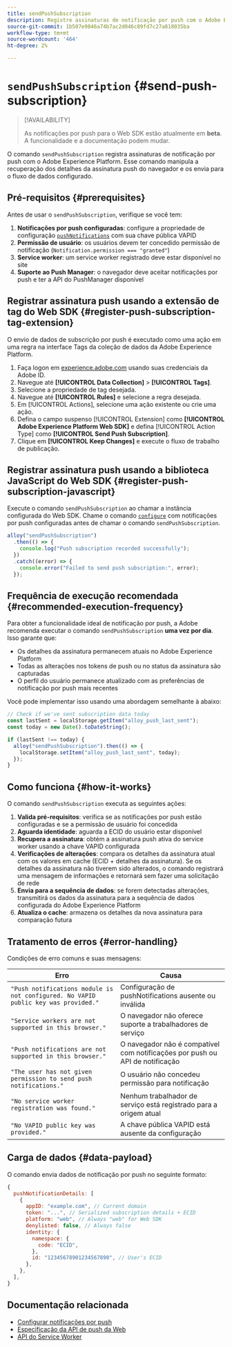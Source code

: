 ```yaml
---
title: sendPushSubscription
description: Registre assinaturas de notificação por push com o Adobe Experience Platform.
source-git-commit: 1b507e9846a74b7ac2d046c89fd7c27a818035ba
workflow-type: tm+mt
source-wordcount: '464'
ht-degree: 2%

---
```



# `sendPushSubscription` {#send-push-subscription}

>[!AVAILABILITY]
>
> As notificações por push para o Web SDK estão atualmente em **beta**. A funcionalidade e a documentação podem mudar.

O comando `sendPushSubscription` registra assinaturas de notificação por push com o Adobe Experience Platform. Esse comando manipula a recuperação dos detalhes da assinatura push do navegador e os envia para o fluxo de dados configurado.

## Pré-requisitos {#prerequisites}

Antes de usar o `sendPushSubscription`, verifique se você tem:

1. **Notificações por push configuradas**: configure a propriedade de configuração [`pushNotifications`](configure/pushnotifications.md) com sua chave pública VAPID
2. **Permissão de usuário**: os usuários devem ter concedido permissão de notificação (`Notification.permission === "granted"`)
3. **Service worker**: um service worker registrado deve estar disponível no site
4. **Suporte ao Push Manager**: o navegador deve aceitar notificações por push e ter a API do PushManager disponível

## Registrar assinatura push usando a extensão de tag do Web SDK {#register-push-subscription-tag-extension}

O envio de dados de subscrição por push é executado como uma ação em uma regra na interface Tags da coleção de dados da Adobe Experience Platform.

1. Faça logon em [experience.adobe.com](https://experience.adobe.com) usando suas credenciais da Adobe ID.
1. Navegue até **[!UICONTROL Data Collection]** > **[!UICONTROL Tags]**.
1. Selecione a propriedade de tag desejada.
1. Navegue até **[!UICONTROL Rules]** e selecione a regra desejada.
1. Em [!UICONTROL Actions], selecione uma ação existente ou crie uma ação.
1. Defina o campo suspenso [!UICONTROL Extension] como **[!UICONTROL Adobe Experience Platform Web SDK]** e defina [!UICONTROL Action Type] como **[!UICONTROL Send Push Subscription]**.
1. Clique em **[!UICONTROL Keep Changes]** e execute o fluxo de trabalho de publicação.

## Registrar assinatura push usando a biblioteca JavaScript do Web SDK {#register-push-subscription-javascript}

Execute o comando `sendPushSubscription` ao chamar a instância configurada do Web SDK. Chame o comando [`configure`](configure/overview.md) com notificações por push configuradas antes de chamar o comando `sendPushSubscription`.

```js
alloy("sendPushSubscription")
  .then(() => {
    console.log("Push subscription recorded successfully");
  })
  .catch((error) => {
    console.error("Failed to send push subscription:", error);
  });
```

## Frequência de execução recomendada {#recommended-execution-frequency}

Para obter a funcionalidade ideal de notificação por push, a Adobe recomenda executar o comando `sendPushSubscription` **uma vez por dia**. Isso garante que:

- Os detalhes da assinatura permanecem atuais no Adobe Experience Platform
- Todas as alterações nos tokens de push ou no status da assinatura são capturadas
- O perfil do usuário permanece atualizado com as preferências de notificação por push mais recentes

Você pode implementar isso usando uma abordagem semelhante à abaixo:

```js
// Check if we've sent subscription data today
const lastSent = localStorage.getItem("alloy_push_last_sent");
const today = new Date().toDateString();

if (lastSent !== today) {
  alloy("sendPushSubscription").then(() => {
    localStorage.setItem("alloy_push_last_sent", today);
  });
}
```

## Como funciona {#how-it-works}

O comando `sendPushSubscription` executa as seguintes ações:

1. **Valida pré-requisitos**: verifica se as notificações por push estão configuradas e se a permissão de usuário foi concedida
2. **Aguarda identidade**: aguarda a ECID do usuário estar disponível
3. **Recupera a assinatura**: obtém a assinatura push ativa do service worker usando a chave VAPID configurada
4. **Verificações de alterações**: compara os detalhes da assinatura atual com os valores em cache (ECID + detalhes da assinatura). Se os detalhes da assinatura não tiverem sido alterados, o comando registrará uma mensagem de informações e retornará sem fazer uma solicitação de rede
5. **Envia para a sequência de dados**: se forem detectadas alterações, transmitirá os dados da assinatura para a sequência de dados configurada do Adobe Experience Platform
6. **Atualiza o cache**: armazena os detalhes da nova assinatura para comparação futura

## Tratamento de erros {#error-handling}

Condições de erro comuns e suas mensagens:

| Erro | Causa |
| ------- | ---- |
| `"Push notifications module is not configured. No VAPID public key was provided."` | Configuração de pushNotifications ausente ou inválida |
| `"Service workers are not supported in this browser."` | O navegador não oferece suporte a trabalhadores de serviço |
| `"Push notifications are not supported in this browser."` | O navegador não é compatível com notificações por push ou API de notificação |
| `"The user has not given permission to send push notifications."` | O usuário não concedeu permissão para notificação |
| `"No service worker registration was found."` | Nenhum trabalhador de serviço está registrado para a origem atual |
| `"No VAPID public key was provided."` | A chave pública VAPID está ausente da configuração |

## Carga de dados {#data-payload}

O comando envia dados de notificação por push no seguinte formato:

```js
{
  pushNotificationDetails: [
    {
      appID: "example.com", // Current domain
      token: "...", // Serialized subscription details + ECID
      platform: "web", // Always "web" for Web SDK
      denylisted: false, // Always false
      identity: {
        namespace: {
          code: "ECID",
        },
        id: "12345678901234567890", // User's ECID
      },
    },
  ],
}
```

## Documentação relacionada

- [Configurar notificações por push](configure/pushnotifications.md)
- [Especificação da API de push da Web](https://developer.mozilla.org/en-US/docs/Web/API/Push_API)
- [API do Service Worker](https://developer.mozilla.org/en-US/docs/Web/API/Service_Worker_API)
